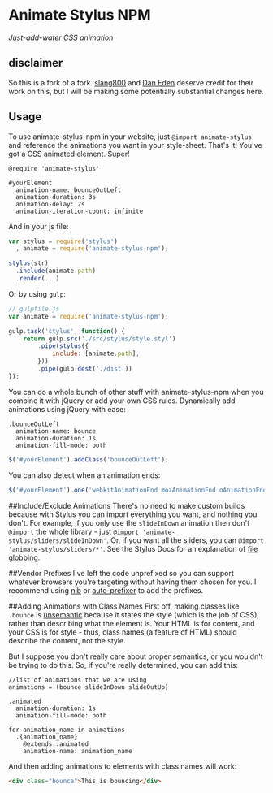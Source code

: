 ﻿# Animate Stylus NPM
*Just-add-water CSS animation*

## disclaimer
So this is a fork of a fork. [slang800](https://github.com/slang800/animate-stylus) and [Dan Eden](https://github.com/daneden/animate.css) deserve credit for their work on this, but I will be making some potentially substantial changes here.

## Usage
To use animate-stylus-npm in your website, just `@import animate-stylus` and reference the animations you want in your style-sheet. That's it! You've got a CSS animated element. Super!

```stylus
@require 'animate-stylus'

#yourElement
  animation-name: bounceOutLeft
  animation-duration: 3s
  animation-delay: 2s
  animation-iteration-count: infinite
```

And in your js file:

```javascript
var stylus = require('stylus')
  , animate = require('animate-stylus-npm');

stylus(str)
  .include(animate.path)
  .render(...)
```

Or by using `gulp`:

```javascript
// gulpfile.js
var animate = require('animate-stylus-npm');

gulp.task('stylus', function() {
    return gulp.src('./src/stylus/style.styl')
        .pipe(stylus({
            include: [animate.path],
        }))
        .pipe(gulp.dest('./dist'))
});
```

You can do a whole bunch of other stuff with animate-stylus-npm when you combine it with jQuery or add your own CSS rules. Dynamically add animations using jQuery with ease:

```stylus
.bounceOutLeft
  animation-name: bounce
  animation-duration: 1s
  animation-fill-mode: both
```

```javascript
$('#yourElement').addClass('bounceOutLeft');
```

You can also detect when an animation ends:

```javascript
$('#yourElement').one('webkitAnimationEnd mozAnimationEnd oAnimationEnd animationEnd', doSomething());
```

##Include/Exclude Animations
There's no need to make custom builds because with Stylus you can import everything you want, and nothing you don't. For example, if you only use the `slideInDown` animation then don't `@import` the whole library - just `@import 'animate-stylus/sliders/slideInDown'`. Or, if you want all the sliders, you can `@import 'animate-stylus/sliders/*'`. See the Stylus Docs for an explanation of [file globbing](http://learnboost.github.io/stylus/docs/import.html#file-globbing).

##Vendor Prefixes
I've left the code unprefixed so you can support whatever browsers you're targeting without having them chosen for you. I recommend using [nib](http://visionmedia.github.io/nib/) or [auto-prefixer](https://github.com/ai/autoprefixer) to add the prefixes.

##Adding Animations with Class Names
First off, making classes like `.bounce` is [unsemantic](http://css-tricks.com/semantic-class-names/) because it states the style (which is the job of CSS), rather than describing what the element is. Your HTML is for content, and your CSS is for style - thus, class names (a feature of HTML) should describe the content, not the style.

But I suppose you don't really care about proper semantics, or you wouldn't be trying to do this. So, if you're really determined, you can add this:

```stylus
//list of animations that we are using
animations = (bounce slideInDown slideOutUp)

.animated
  animation-duration: 1s
  animation-fill-mode: both

for animation_name in animations
  .{animation_name}
    @extends .animated
    animation-name: animation_name
```

And then adding animations to elements with class names will work:

```html
<div class="bounce">This is bouncing</div>
```
